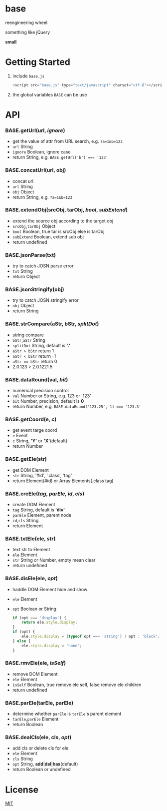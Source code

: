 # base
reengineering wheel

something like jQuery

**small**

# Getting Started
1. include `base.js`

    ```javascript
    <script src="base.js" type="text/javascript" charset="utf-8"></script>
    ```
2. the global variables `BASE` can be use

# API
### BASE.getUrl(url, _ignore_)
* get the value of attr from URL search, e.g. `?a=1&b=123`
* `url` String
* `ignore` Boolean, ignore case
* return String, e.g. `BASE.getUrl('b') === '123'`

### BASE.concatUrl(url, obj)
* concat url
* `url` String
* `obj` Object
* return String, e.g. `?a=1&b=123`

### BASE.extendObj(srcObj, tarObj, _bool_, _subExtend_)
* extend the source obj according to the target obj
* `srcObj`,`tarObj` Object
* `bool` Boolean, true tar is srcObj else is tarObj
* `subExtend` Boolean, extend sub obj
* return undefined

### BASE.jsonParse(txt)
* try to catch JOSN parse error
* `txt` String
* return Object

### BASE.jsonStringify(obj)
* try to catch JOSN stringify error
* `obj` Object
* return String

### BASE.strCompare(aStr, bStr, _splitDot_)
* string compare
* `bStr`,`aStr` String
* `splitDot` String, default is **'.'**
* `aStr > bStr` return 1
* `aStr < bStr` return -1
* `aStr == bStr` return 0
* 2.0.123 > 2.0.1221.5

### BASE.dataRound(val, _bit_)
* numerical precision control
* `val` Number or String, e.g. 123 or '123'
* `bit` Number, precision, default is **0**
* return Number, e.g. `BASE.dataRound('123.25', 1) === '123.3'`

### BASE.getCoord(e, _c_)
* get event targe coord
* `e` Event
* `c` String, **'Y'** or **'X'**(default)
* return Number

### BASE.getEle(str)
* get DOM Element
* `str` String, '#id', '.class', 'tag'
* return Element(#id) or Array Elements(.class tag)

### BASE.creEle(_tag_, _parEle_, _id_, _cls_)
* create DOM Element
* `tag` String, default is **'div'**
* `parEle` Element, parent node
* `id`,`cls` String
* return Element

### BASE.txtEle(ele, _str_)
* text str to Element
* `ele` Element
* `str` String or Number, empty mean clear
* return undefined

### BASE.disEle(ele, _opt_)
* haddle DOM Element hide and show
* `ele` Element
* `opt` Boolean or String

    ```javascript
    if (opt === 'display') {
        return ele.style.display;
    }
    if (opt) {
        ele.style.display = (typeof opt === 'string') ? opt : 'block';
    } else {
        ele.style.display = 'none';
    }
    ```

### BASE.rmvEle(ele, _isSelf_)
* remove DOM Element
* `ele` Element
* `isSelf` Boolean, true remove ele self, false remove ele children
* return undefined

### BASE.parEle(tarEle, parEle)
* determine whether `parEle` is `tarEle`'s parent element
* `tarEle`,`parEle` Element
* return Boolean

### BASE.dealCls(ele, cls, _opt_)
* add cls or delete cls for ele
* `ele` Element
* `cls` String
* `opt` String, **add**|**del**|**has**(default)
* return Boolean or undefined







# License
[MIT](https://github.com/tangzhengwen/base/blob/master/LICENSE)
